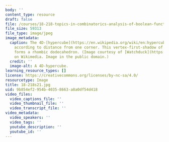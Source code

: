 ```yaml
---
body: ''
content_type: resource
draft: false
file: /courses/18-218-topics-in-combinatorics-analysis-of-boolean-functions-spring-2021/18-218s21.jpg
file_size: 59313
file_type: image/jpeg
image_metadata:
  caption: The 4D-[hypercube](https://en.wikipedia.org/wiki/en:hypercube), layered
    according to distance from one corner. This vertex-first-shadow of the tesseract
    forms a rhombic dodecahedron. (Image courtesy of [Watchduck](https://commons.wikimedia.org/wiki/User:Watchduck)
    on Wikimedia. Image in the public domain.)
  credit: ''
  image-alt: A 4D-hypercube.
learning_resource_types: []
license: https://creativecommons.org/licenses/by-nc-sa/4.0/
resourcetype: Image
title: 18-218s21.jpg
uid: 9b854ef2-954b-4035-8663-a8a0df54d418
video_files:
  video_captions_file: ''
  video_thumbnail_file: ''
  video_transcript_file: ''
video_metadata:
  video_speakers: ''
  video_tags: ''
  youtube_description: ''
  youtube_id: ''
---
```

